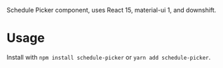 Schedule Picker component, uses React 15, material-ui 1, and downshift.

# Usage
Install with `npm install schedule-picker` or `yarn add schedule-picker`.

```javascript


```


